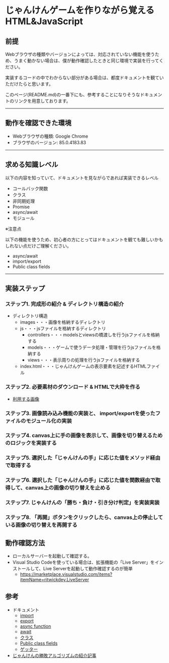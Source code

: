# じゃんけんゲームを作りながら覚えるHTML&JavaScript

## 前提

Webブラウザの種類やバージョンによっては、対応されていない機能を使うため、うまく動かない場合は、僕が動作確認したときと同じ環境で実装を行ってください。


実装するコードの中でわからない部分がある場合は、都度ドキュメントを観ていただけたらと思います。


このページ(README.md)の一番下にも、参考することになりそうなドキュメントのリンクを用意しております。

---

## 動作を確認できた環境

- Webブラウザの種類: Google Chrome
- ブラウザのバージョン: 85.0.4183.83

---

## 求める知識レベル

以下の内容を知っていて、ドキュメントを見ながらであれば実装できるレベル

- コールバック関数
- クラス
- 非同期処理
- Promise
- async/await
- モジュール


※注意点

以下の機能を使うため、初心者の方にとってはドキュメントを観ても難しいかもしれない点だけご理解ください。

- async/await
- import/export
- Public class fields

---

## 実装ステップ

### ステップ1. 完成形の紹介 & ディレクトリ構造の紹介

- ディレクトリ構造
    - images・・・画像を格納するディレクトリ
    - js・・・jsファイルを格納するディレクトリ
        - controllers・・・modelsとviewsの橋渡しを行うjsファイルを格納する
        - models・・・ゲームで使うデータ処理・管理を行うjsファイルを格納する
        - views・・・表示周りの処理を行うjsファイルを格納する
    - index.html・・・じゃんけんゲームの表示要素を記述するHTMLファイル


### ステップ2. 必要素材のダウンロード & HTMLで大枠を作る



- [利用する画像](https://www.irasutoya.com/2013/07/blog-post_5608.html)


### ステップ3. 画像読み込み機能の実装と、 import/exportを使ったファイルのモジュール化の実装


### ステップ4. canvas上に手の画像を表示して、画像を切り替えるためのロジックを実装する


### ステップ5. 選択した「じゃんけんの手」に応じた値をメソッド経由で取得する


### ステップ6. 選択した「じゃんけんの手」に応じた値を関数経由で取得して、canvas上の画像の切り替えを止める


### ステップ7. じゃんけんの「勝ち・負け・引き分け判定」を実装実装


### ステップ8. 「再開」ボタンをクリックしたら、canvas上の停止している画像の切り替えを再開する








## 動作確認方法

- ローカルサーバーを起動して確認する。
- Visual Studio Codeを使っている場合は、拡張機能の「Live Server」をインストールして、Live Serverを起動して動作確認するのが簡単
    - https://marketplace.visualstudio.com/items?itemName=ritwickdey.LiveServer




## 参考

- ドキュメント
    - [import](https://developer.mozilla.org/ja/docs/Web/JavaScript/Reference/Statements/import)
    - [export](https://developer.mozilla.org/ja/docs/Web/JavaScript/Reference/Statements/export)
    - [async function](https://developer.mozilla.org/ja/docs/Web/JavaScript/Reference/Statements/async_function)
    - [await](https://developer.mozilla.org/ja/docs/Web/JavaScript/Reference/Operators/await)
    - [クラス](https://developer.mozilla.org/ja/docs/Web/JavaScript/Reference/Classes)
    - [Public class fields](https://developer.mozilla.org/en-US/docs/Web/JavaScript/Reference/Classes/Public_class_fields)
    - [ゲッター](https://developer.mozilla.org/ja/docs/Web/JavaScript/Reference/Functions/get)
- [じゃんけんの勝敗アルゴリズムの紹介記事](https://qiita.com/mpyw/items/3ffaac0f1b4a7713c869)